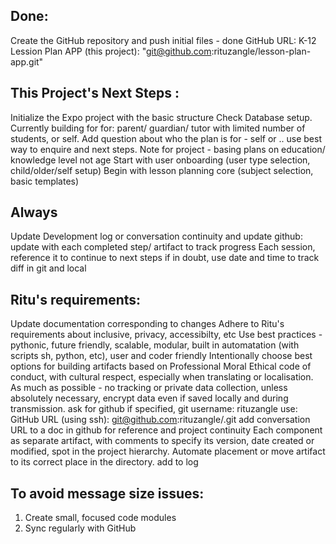 
## Done: 
Create the GitHub repository and push initial files - done
GitHub URL: K-12 Lession Plan APP (this project): "git@github.com:rituzangle/lesson-plan-app.git"

## This Project's Next Steps :
Initialize the Expo project with the basic structure
Check Database setup. Currently building for for: parent/ guardian/ tutor with limited number of students, or self.
Add question about who the plan is for - self or .. use best way to enquire and next steps.
Note for project - basing plans on education/ knowledge level not age
Start with user onboarding (user type selection, child/older/self setup)
Begin with lesson planning core (subject selection, basic templates)
## Always
Update Development log or conversation continuity and update github:
update with each completed step/ artifact to track progress
Each session, reference it to continue to next steps
if in doubt, use date and time to track diff in git and local
## Ritu's requirements:
Update documentation corresponding to changes
Adhere to Ritu's requirements about inclusive, privacy, accessibilty, etc
Use best practices - pythonic, future friendly, scalable, modular, built in automatation (with scripts sh, python, etc), user and coder friendly
Intentionally choose best options for building artifacts based on Professional Moral Ethical code of conduct, with cultural respect, especially when translating or localisation. 
As much as possible - no tracking or private data collection, unless absolutely necessary, encrypt data even if saved locally and during transmission.
ask for github if specified, git username: rituzangle
use: GitHub URL (using ssh): git@github.com:rituzangle/<REPO-NAME>.git
add conversation URL to a doc in github for reference and project continuity
Each component as separate artifact, with comments to specify its version, date created or modified, spot in the project hierarchy.  Automate placement or move artifact to its correct place in the directory. add to log

## To avoid message size issues:
1. Create small, focused code modules
2. Sync regularly with GitHub
